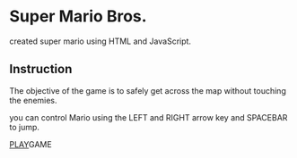 <h1>Super Mario Bros.</h1>
<p> created super mario using HTML and JavaScript.</p>
<h2>Instruction</h2>
<p> The objective of the game is to safely get across the map without touching the enemies.</p>
<p> you can control Mario using the LEFT and RIGHT arrow key and SPACEBAR to jump.</p>


[PLAY](https://jomarmen10.github.io/firstProject)GAME
